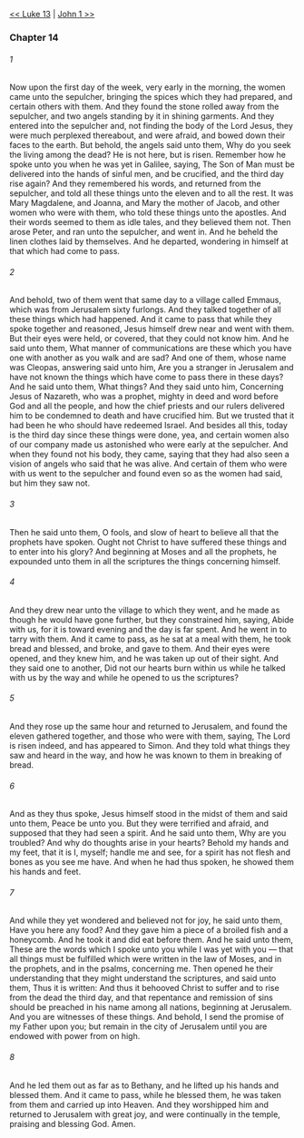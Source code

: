 [<< Luke 13](Luke%2013.md)  |  [John 1 >>](../John/John%201.md)

### Chapter 14
###### 1
Now upon the first day of the week, very early in the morning, the women came unto the sepulcher, bringing the spices which they had prepared, and certain others with them. And they found the stone rolled away from the sepulcher, and two angels standing by it in shining garments. And they entered into the sepulcher and, not finding the body of the Lord Jesus, they were much perplexed thereabout, and were afraid, and bowed down their faces to the earth. But behold, the angels said unto them, Why do you seek the living among the dead? He is not here, but is risen. Remember how he spoke unto you when he was yet in Galilee, saying, The Son of Man must be delivered into the hands of sinful men, and be crucified, and the third day rise again? And they remembered his words, and returned from the sepulcher, and told all these things unto the eleven and to all the rest. It was Mary Magdalene, and Joanna, and Mary the mother of Jacob, and other women who were with them, who told these things unto the apostles. And their words seemed to them as idle tales, and they believed them not. Then arose Peter, and ran unto the sepulcher, and went in. And he beheld the linen clothes laid by themselves. And he departed, wondering in himself at that which had come to pass.

###### 2
And behold, two of them went that same day to a village called Emmaus, which was from Jerusalem sixty furlongs. And they talked together of all these things which had happened. And it came to pass that while they spoke together and reasoned, Jesus himself drew near and went with them. But their eyes were held, or covered, that they could not know him. And he said unto them, What manner of communications are these which you have one with another as you walk and are sad? And one of them, whose name was Cleopas, answering said unto him, Are you a stranger in Jerusalem and have not known the things which have come to pass there in these days? And he said unto them, What things? And they said unto him, Concerning Jesus of Nazareth, who was a prophet, mighty in deed and word before God and all the people, and how the chief priests and our rulers delivered him to be condemned to death and have crucified him. But we trusted that it had been he who should have redeemed Israel. And besides all this, today is the third day since these things were done, yea, and certain women also of our company made us astonished who were early at the sepulcher. And when they found not his body, they came, saying that they had also seen a vision of angels who said that he was alive. And certain of them who were with us went to the sepulcher and found even so as the women had said, but him they saw not.

###### 3
Then he said unto them, O fools, and slow of heart to believe all that the prophets have spoken. Ought not Christ to have suffered these things and to enter into his glory? And beginning at Moses and all the prophets, he expounded unto them in all the scriptures the things concerning himself.

###### 4
And they drew near unto the village to which they went, and he made as though he would have gone further, but they constrained him, saying, Abide with us, for it is toward evening and the day is far spent. And he went in to tarry with them. And it came to pass, as he sat at a meal with them, he took bread and blessed, and broke, and gave to them. And their eyes were opened, and they knew him, and he was taken up out of their sight. And they said one to another, Did not our hearts burn within us while he talked with us by the way and while he opened to us the scriptures?

###### 5
And they rose up the same hour and returned to Jerusalem, and found the eleven gathered together, and those who were with them, saying, The Lord is risen indeed, and has appeared to Simon. And they told what things they saw and heard in the way, and how he was known to them in breaking of bread.

###### 6
And as they thus spoke, Jesus himself stood in the midst of them and said unto them, Peace be unto you. But they were terrified and afraid, and supposed that they had seen a spirit. And he said unto them, Why are you troubled? And why do thoughts arise in your hearts? Behold my hands and my feet, that it is I, myself; handle me and see, for a spirit has not flesh and bones as you see me have. And when he had thus spoken, he showed them his hands and feet.

###### 7
And while they yet wondered and believed not for joy, he said unto them, Have you here any food? And they gave him a piece of a broiled fish and a honeycomb. And he took it and did eat before them. And he said unto them, These are the words which I spoke unto you while I was yet with you — that all things must be fulfilled which were written in the law of Moses, and in the prophets, and in the psalms, concerning me. Then opened he their understanding that they might understand the scriptures, and said unto them, Thus it is written: And thus it behooved Christ to suffer and to rise from the dead the third day, and that repentance and remission of sins should be preached in his name among all nations, beginning at Jerusalem. And you are witnesses of these things. And behold, I send the promise of my Father upon you; but remain in the city of Jerusalem until you are endowed with power from on high.

###### 8
And he led them out as far as to Bethany, and he lifted up his hands and blessed them. And it came to pass, while he blessed them, he was taken from them and carried up into Heaven. And they worshipped him and returned to Jerusalem with great joy, and were continually in the temple, praising and blessing God. Amen.